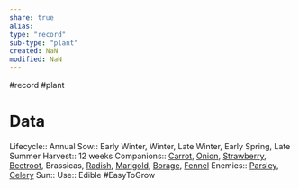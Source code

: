 ```yaml
---
share: true
alias: 
type: "record"
sub-type: "plant"
created: NaN 
modified: NaN
---
```

#record #plant
# Data
Lifecycle:: Annual
Sow:: Early Winter, Winter, Late Winter, Early Spring, Late Summer
Harvest:: 12 weeks
Companions:: [Carrot](Carrot.md), [Onion](Onion.md), [Strawberry](./Strawberry.md), [Beetroot](./Beetroot.md), Brassicas, [Radish](./Radish.md), [Marigold](Marigold.md), [Borage](./Borage.md), [Fennel](Fennel.md)
Enemies:: [Parsley](./Parsley.md), [Celery](./Celery.md)
Sun:: 
Use:: Edible
#EasyToGrow 